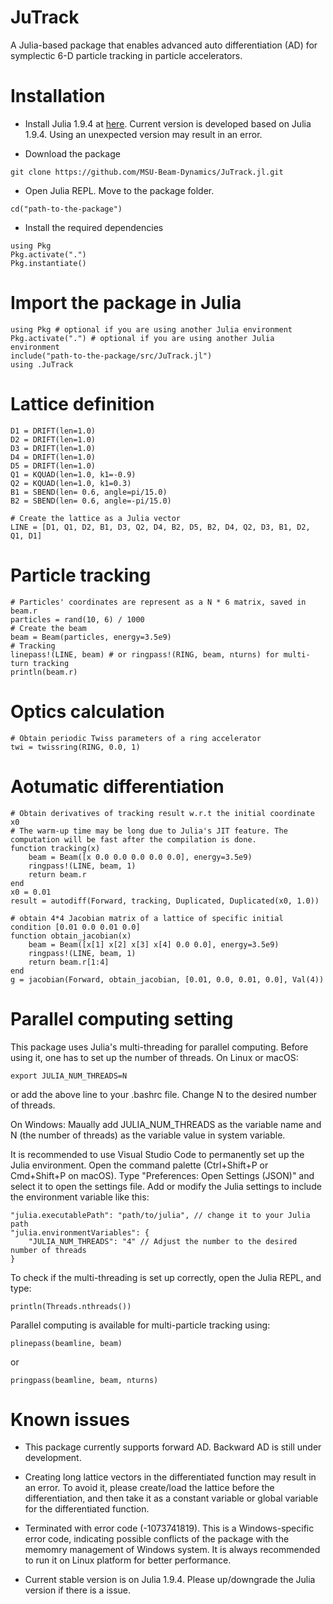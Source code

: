 # JuTrack

A Julia-based package that enables advanced auto differentiation (AD) for symplectic 6-D particle tracking in particle accelerators.

# Installation

* Install Julia 1.9.4 at [here](https://julialang.org/downloads/oldreleases/). Current version is developed based on Julia 1.9.4. Using an unexpected version may result in an error.

* Download the package
```
git clone https://github.com/MSU-Beam-Dynamics/JuTrack.jl.git
```

* Open Julia REPL. Move to the package folder.
```
cd("path-to-the-package")
```

* Install the required dependencies
```
using Pkg
Pkg.activate(".")
Pkg.instantiate()
```

# Import the package in Julia
```
using Pkg # optional if you are using another Julia environment
Pkg.activate(".") # optional if you are using another Julia environment
include("path-to-the-package/src/JuTrack.jl")
using .JuTrack
```
# Lattice definition
```
D1 = DRIFT(len=1.0)
D2 = DRIFT(len=1.0)
D3 = DRIFT(len=1.0)
D4 = DRIFT(len=1.0)
D5 = DRIFT(len=1.0)
Q1 = KQUAD(len=1.0, k1=-0.9) 
Q2 = KQUAD(len=1.0, k1=0.3)
B1 = SBEND(len= 0.6, angle=pi/15.0)
B2 = SBEND(len= 0.6, angle=-pi/15.0)

# Create the lattice as a Julia vector
LINE = [D1, Q1, D2, B1, D3, Q2, D4, B2, D5, B2, D4, Q2, D3, B1, D2, Q1, D1]
```

# Particle tracking
```
# Particles' coordinates are represent as a N * 6 matrix, saved in beam.r
particles = rand(10, 6) / 1000
# Create the beam
beam = Beam(particles, energy=3.5e9)
# Tracking
linepass!(LINE, beam) # or ringpass!(RING, beam, nturns) for multi-turn tracking
println(beam.r) 
```

# Optics calculation
```
# Obtain periodic Twiss parameters of a ring accelerator
twi = twissring(RING, 0.0, 1)
```

# Aotumatic differentiation
```
# Obtain derivatives of tracking result w.r.t the initial coordinate x0
# The warm-up time may be long due to Julia's JIT feature. The computation will be fast after the compilation is done. 
function tracking(x)
    beam = Beam([x 0.0 0.0 0.0 0.0 0.0], energy=3.5e9)
    ringpass!(LINE, beam, 1)
    return beam.r
end
x0 = 0.01
result = autodiff(Forward, tracking, Duplicated, Duplicated(x0, 1.0))
```
```
# obtain 4*4 Jacobian matrix of a lattice of specific initial condition [0.01 0.0 0.01 0.0]
function obtain_jacobian(x)
    beam = Beam([x[1] x[2] x[3] x[4] 0.0 0.0], energy=3.5e9)
    ringpass!(LINE, beam, 1)
    return beam.r[1:4]
end
g = jacobian(Forward, obtain_jacobian, [0.01, 0.0, 0.01, 0.0], Val(4))
```

# Parallel computing setting
This package uses Julia's multi-threading for parallel computing. Before using it, one has to set up the number of threads.
On Linux or macOS:
```
export JULIA_NUM_THREADS=N
``` 
or add the above line to your .bashrc file. Change N to the desired number of threads.

On Windows:
Maually add JULIA_NUM_THREADS as the variable name and N (the number of threads) as the variable value in system variable.

It is recommended to use Visual Studio Code to permanently set up the Julia environment. 
Open the command palette (Ctrl+Shift+P or Cmd+Shift+P on macOS). 
Type "Preferences: Open Settings (JSON)" and select it to open the settings file. 
Add or modify the Julia settings to include the environment variable like this:
```
"julia.executablePath": "path/to/julia", // change it to your Julia path
"julia.environmentVariables": {
    "JULIA_NUM_THREADS": "4" // Adjust the number to the desired number of threads
}
```

To check if the multi-threading is set up correctly, open the Julia REPL, and type:
```
println(Threads.nthreads())
```

Parallel computing is available for multi-particle tracking using:
```
plinepass(beamline, beam)
```
or 
```
pringpass(beamline, beam, nturns)
```

# Known issues
* This package currently supports forward AD. Backward AD is still under development.

* Creating long lattice vectors in the differentiated function may result in an error. To avoid it, please create/load the lattice before the differentiation, and then take it as a constant variable or global variable for the differentiated function. 

* Terminated with error code (-1073741819). This is a Windows-specific error code, indicating possible conflicts of the package with the memomry management of Windows system. It is always recommended to run it on Linux platform for better performance.

* Current stable version is on Julia 1.9.4. Please up/downgrade the Julia version if there is a issue.

